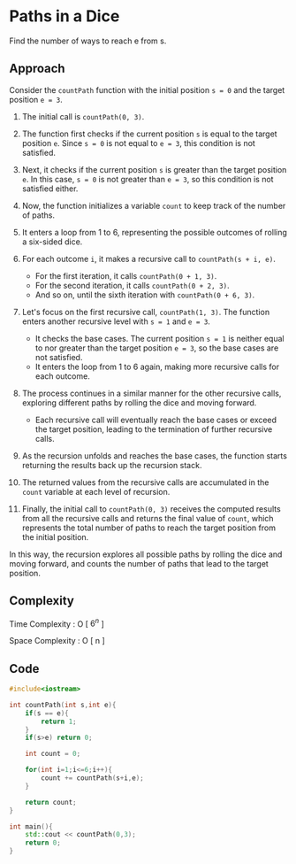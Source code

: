 
# Paths in a Dice

Find the number of ways to reach e from s.

## Approach

Consider the `countPath` function with the initial position `s = 0` and the target position `e = 3`.

1. The initial call is `countPath(0, 3)`.

2. The function first checks if the current position `s` is equal to the target position `e`. Since `s = 0` is not equal to `e = 3`, this condition is not satisfied.

3. Next, it checks if the current position `s` is greater than the target position `e`. In this case, `s = 0` is not greater than `e = 3`, so this condition is not satisfied either.

4. Now, the function initializes a variable `count` to keep track of the number of paths.

5. It enters a loop from 1 to 6, representing the possible outcomes of rolling a six-sided dice.

6. For each outcome `i`, it makes a recursive call to `countPath(s + i, e)`.
   - For the first iteration, it calls `countPath(0 + 1, 3)`.
   - For the second iteration, it calls `countPath(0 + 2, 3)`.
   - And so on, until the sixth iteration with `countPath(0 + 6, 3)`.

7. Let's focus on the first recursive call, `countPath(1, 3)`. The function enters another recursive level with `s = 1` and `e = 3`.
   - It checks the base cases. The current position `s = 1` is neither equal to nor greater than the target position `e = 3`, so the base cases are not satisfied.
   - It enters the loop from 1 to 6 again, making more recursive calls for each outcome.

8. The process continues in a similar manner for the other recursive calls, exploring different paths by rolling the dice and moving forward.
   - Each recursive call will eventually reach the base cases or exceed the target position, leading to the termination of further recursive calls.

9. As the recursion unfolds and reaches the base cases, the function starts returning the results back up the recursion stack.

10. The returned values from the recursive calls are accumulated in the `count` variable at each level of recursion.

11. Finally, the initial call to `countPath(0, 3)` receives the computed results from all the recursive calls and returns the final value of `count`, which represents the total number of paths to reach the target position from the initial position.

In this way, the recursion explores all possible paths by rolling the dice and moving forward, and counts the number of paths that lead to the target position.


## Complexity

Time Complexity : O [ $6^{n}$ ]

Space Complexity : O [ n ]

## Code

```cpp
#include<iostream>

int countPath(int s,int e){
	if(s == e){
		return 1;
	}
	if(s>e) return 0;

	int count = 0;

	for(int i=1;i<=6;i++){		
		count += countPath(s+i,e);
	}

	return count;
}

int main(){
	std::cout << countPath(0,3);
	return 0;
}
```

